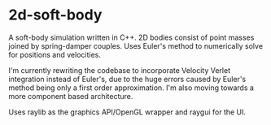 # 2d-soft-body
A soft-body simulation written in C++. 2D bodies consist of point masses joined by spring-damper couples. Uses Euler's method to numerically solve for positions and velocities. 

I'm currently rewriting the codebase to incorporate Velocity Verlet integration instead of Euler's, due to the huge errors caused by Euler's method being only a first order approximation. I'm also moving towards a more component based architecture.

Uses raylib as the graphics API/OpenGL wrapper and raygui for the UI.

